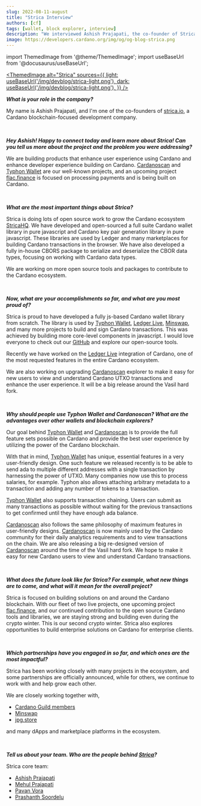 ```yaml
---
slug: 2022-08-11-august
title: "Strica Interview"
authors: [cf]
tags: [wallet, block explorer, interview]
description: "We interviewed Ashish Prajapati, the co-founder of Strica about various projects they are building and how they contribute to the Cardano ecosystem."
image: https://developers.cardano.org/img/og/og-blog-strica.png
---
```


import ThemedImage from '@theme/ThemedImage';
import useBaseUrl from '@docusaurus/useBaseUrl';

 [<ThemedImage
alt="Strica"
sources={{
    light: useBaseUrl('/img/devblog/strica-light.png'),
    dark: useBaseUrl('/img/devblog/strica-light.png'),
  }}
/>](https://strica.io)

**_What is your role in the company?_**

My name is Ashish Prajapati, and I'm one of the co-founders of [strica.io](https://strica.io), a Cardano blockchain-focused development company.


<br />

**_Hey Ashish! Happy to connect today and learn more about Strica! Can you tell us more about the project and the problem you were addressing?_**

We are building products that enhance user experience using Cardano and enhance developer experience building on Cardano. [Cardanoscan](https://cardanoscan.io) and [Typhon Wallet](https://typhonwallet.io) are our well-known projects, and an upcoming project [flac.finance](https://flac.finance) is focused on processing payments and is being built on Cardano.

<!-- truncate -->
<br />

**_What are the most important things about Strica?_**

Strica is doing lots of open source work to grow the Cardano ecosystem [StricaHQ](https://github.com/StricaHQ). We have developed and open-sourced a full suite Cardano wallet library in pure javascript and Cardano key pair generation library in pure javascript. These libraries are used by Ledger and many marketplaces for building Cardano transactions in the browser. We have also developed a fully in-house CBORS package to serialize and deserialize the CBOR data types, focusing on working with Cardano data types.

We are working on more open source tools and packages to contribute to the Cardano ecosystem.


<br />

**_Now, what are your accomplishments so far, and what are you most proud of?_**

Strica is proud to have developed a fully js-based Cardano wallet library from scratch. The library is used by [Typhon Wallet](https://typhonwallet.io), [Ledger Live](https://www.ledger.com/ledger-live), [Minswap](https://minswap.org/), and many more projects to build and sign Cardano transactions. This was achieved by building more core-level components in javascript. I would love everyone to check out our [GitHub](https://github.com/StricaHQ) and explore our open-source tools.

Recently we have worked on the [Ledger Live](https://www.ledger.com/ledger-live) integration of Cardano, one of the most requested features in the entire Cardano ecosystem.

We are also working on upgrading [Cardanoscan](https://cardanoscan.io) explorer to make it easy for new users to view and understand Cardano UTXO transactions and enhance the user experience. It will be a big release around the Vasil hard fork.


<br />

**_Why should people use Typhon Wallet and Cardanoscan? What are the advantages over other wallets and blockchain explorers?_**

Our goal behind [Typhon Wallet](https://typhonwallet.io) and [Cardanoscan](https://cardanoscan.io) is to provide the full feature sets possible on Cardano and provide the best user experience by utilizing the power of the Cardano blockchain.

With that in mind, [Typhon Wallet](https://typhonwallet.io) has unique, essential features in a very user-friendly design. One such feature we released recently is to be able to send ada to multiple different addresses with a single transaction by harnessing the power of UTXO. Many companies now use this to process salaries, for example. Typhon also allows attaching arbitrary metadata to a transaction and adding any number of tokens to a transaction.

[Typhon Wallet](https://typhonwallet.io) also supports transaction chaining. Users can submit as many transactions as possible without waiting for the previous transactions to get confirmed until they have enough ada balance.

[Cardanoscan](https://cardanoscan.io) also follows the same philosophy of maximum features in user-friendly designs. [Cardanoscan](https://cardanoscan.io) is now mainly used by the Cardano community for their daily analytics requirements and to view transactions on the chain. We are also releasing a big re-designed version of [Cardanoscan](https://cardanoscan.io) around the time of the Vasil hard fork. We hope to make it easy for new Cardano users to view and understand Cardano transactions.


<br />

**_What does the future look like for Strica? For example, what new things are to come, and what will it mean for the overall project?_**

Strica is focused on building solutions on and around the Cardano blockchain. With our fleet of two live projects, one upcoming project [flac.finance](https://flac.finance), and our continued contribution to the open source Cardano tools and libraries, we are staying strong and building even during the crypto winter. This is our second crypto winter.
Strica also explores opportunities to build enterprise solutions on Cardano for enterprise clients.


<br />

**_Which partnerships have you engaged in so far, and which ones are the most impactful?_**

Strica has been working closely with many projects in the ecosystem, and some partnerships are officially announced, while for others, we continue to work with and help grow each other.

We are closely working together with,

* [Cardano Guild members](https://cardano-community.github.io/guild-operators/)
* [Minswap](https://minswap.org/)
* [jpg.store](https://www.jpg.store/)

and many dApps and marketplace platforms in the ecosystem.


<br />

**_Tell us about your team. Who are the people behind [Strica](https://strica.io)?_**

Strica core team:

* [Ashish Prajapati](https://twitter.com/ashisherc)
* [Mehul Prajapati](https://twitter.com/mehul_cs)
* [Pavan Vora](https://twitter.com/pavan_vora)
* [Prashanth Soordelu](https://twitter.com/soordeluP)
